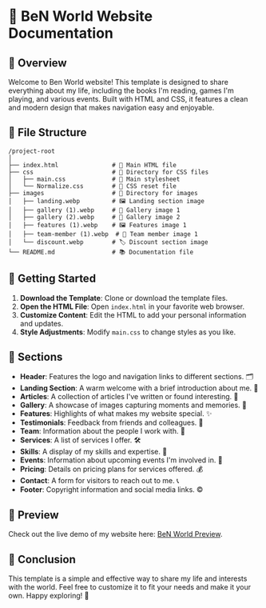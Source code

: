 # 🌟 BeN World Website Documentation

## 📖 Overview
Welcome to Ben World website! This template is designed to share everything about my life, including the books I'm reading, games I'm playing, and various events. Built with HTML and CSS, it features a clean and modern design that makes navigation easy and enjoyable.

## 📁 File Structure
```
/project-root
│
├── index.html               # 📄 Main HTML file
├── css                      # 📂 Directory for CSS files
│   ├── main.css             # 🎨 Main stylesheet
│   └── Normalize.css        # 🔄 CSS reset file
├── images                   # 📸 Directory for images
│   ├── landing.webp         # 🖼️ Landing section image
│   ├── gallery (1).webp     # 📸 Gallery image 1
│   ├── gallery (2).webp     # 📸 Gallery image 2
│   ├── features (1).webp    # 🖼️ Features image 1
│   ├── team-member (1).webp  # 👤 Team member image 1
│   └── discount.webp        # 🏷️ Discount section image
└── README.md                # 📚 Documentation file
```

## 🚀 Getting Started
1. **Download the Template**: Clone or download the template files.
2. **Open the HTML File**: Open `index.html` in your favorite web browser.
3. **Customize Content**: Edit the HTML to add your personal information and updates.
4. **Style Adjustments**: Modify `main.css` to change styles as you like.

## 📑 Sections
- **Header**: Features the logo and navigation links to different sections. 🗂️
- **Landing Section**: A warm welcome with a brief introduction about me. 👋
- **Articles**: A collection of articles I've written or found interesting. 📝
- **Gallery**: A showcase of images capturing moments and memories. 📸
- **Features**: Highlights of what makes my website special. ✨
- **Testimonials**: Feedback from friends and colleagues. 💬
- **Team**: Information about the people I work with. 👥
- **Services**: A list of services I offer. 🛠️
- **Skills**: A display of my skills and expertise. 💪
- **Events**: Information about upcoming events I'm involved in. 📅
- **Pricing**: Details on pricing plans for services offered. 💰
- **Contact**: A form for visitors to reach out to me. 📞
- **Footer**: Copyright information and social media links. ©️

## 🔗 Preview
Check out the live demo of my website here: [BeN World Preview](https://mr-0-ben.github.io/BeN-World/).

## 🎉 Conclusion
This template is a simple and effective way to share my life and interests with the world. Feel free to customize it to fit your needs and make it your own. Happy exploring! 🚀
